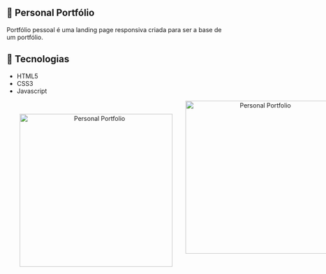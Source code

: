 ## 🚀 Personal Portfólio

Portfólio pessoal é uma landing page responsiva criada para ser a base de um portfólio.

## 🚀 Tecnologias

<ul>
  <li>HTML5</li>
  <li>CSS3</li>
  <li>Javascript</li>
</ul>

<div align="center" style="display: flex; flex-direction: row">
  <img alt="Personal Portfolio" src="/assets/img/personalPortfolio_1.png" width="350px" style="margin: 30px 30px"/>
  <img alt="Personal Portfolio" src="/assets/img/personalPortfolio_2.png" width="350px">
</div>
